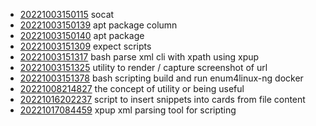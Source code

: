 - [20221003150115](/zet/20221003150115/README.md) socat
- [20221003150139](/zet/20221003150139/README.md) apt package column
- [20221003150140](/zet/20221003150140/README.md) apt package
- [20221003151309](/zet/20221003151309/README.md) expect scripts
- [20221003151317](/zet/20221003151317/README.md) bash parse xml cli with xpath using xpup
- [20221003151325](/zet/20221003151325/README.md) utility to render / capture screenshot of url
- [20221003151378](/zet/20221003151378/README.md) bash scripting build and run enum4linux-ng docker
- [20221008214827](/zet/20221008214827/README.md) the concept of utility or being useful
- [20221016202237](/zet/20221016202237/README.md) script to insert snippets into cards from file content
- [20221017084459](/zet/20221017084459/README.md) xpup xml parsing tool for scripting
